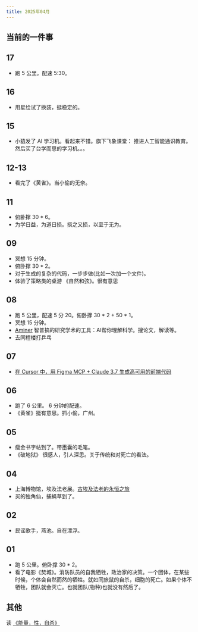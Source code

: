 ```yaml
---
title: 2025年04月
---
```


## 当前的一件事

## 17
* 跑 5 公里。配速 5:30。

## 16
* 用星绘试了换装，挺稳定的。

## 15
* 小猿发了 AI 学习机。看起来不错。旗下飞象课堂： 推进人工智能通识教育。 然后买了台学而思的学习机。。。

## 12-13
*  看完了《黄雀》。当小偷的无奈。

## 11
* 俯卧撑 30 * 6。
* 为学日益，为道日损。损之又损，以至于无为。

## 09
* 冥想 15 分钟。
* 俯卧撑 30 * 2。
* 对于生成的复杂的代码，一步步做(比如一次加一个文件)。
* 体验了策略类的桌游 《自然和弦》。很有意思

## 08
* 跑 5 公里，配速 5 分 20。俯卧撑 30 * 2 + 50 * 1。
* 冥想 15 分钟。
* [Aminer](https://www.aminer.cn/) 智普搞的研究学术的工具：AI帮你理解科学。搜论文，解读等。
* 去同程楼打乒乓

## 07
* [在 Cursor 中，用 Figma MCP + Claude 3.7 生成高可用的前端代码](../../../text/l/llm-gen-code.md#在-cursor-中用-figma-mcp--claude-37-生成高可用的前端代码)

## 06
* 跑了 6 公里。 6 分钟的配速。
* 《黄雀》挺有意思。抓小偷，广州。

## 05
* 瘦金书字帖到了。带墨囊的毛笔。
* 《破地狱》 很感人，引人深思。关于传统和对死亡的看法。

## 04
* 上海博物馆，埃及法老展。[古埃及法老的永恒之旅](../../../text/a/ancient-egyptian-pharaoh.md)
* 买的独角仙，捕蝇草到了。

## 02
* 民谣歌手，燕池。自在漂浮。

## 01
* 跑 5 公里。俯卧撑 30 * 2。
* 看了电影《焚城》。消防队员的自我牺牲，政治家的决策。一个团体，在某些时候，个体会自然而然的牺牲。就如同旅鼠的自杀，细胞的死亡。如果个体不牺牲，团队就会灭亡。也就团队(物种)也就没有然后了。

## 其他
读 [《能量，性，自杀》](../../../text/p/power-sex-suicide.md)
